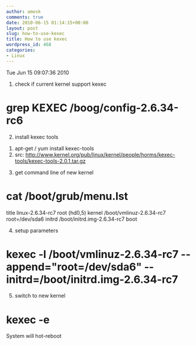 ```yaml
---
author: amosk
comments: true
date: 2010-06-15 01:14:15+00:00
layout: post
slug: how-to-use-kexec
title: How to use kexec
wordpress_id: 468
categories:
- Linux
---
```


Tue Jun 15 09:07:36 2010

1. check if current kernel support kexec
# grep KEXEC /boog/config-2.6.34-rc6

2. install kexec tools
1) apt-get / yum install kexec-tools
2) src: http://www.kernel.org/pub/linux/kernel/people/horms/kexec-tools/kexec-tools-2.0.1.tar.gz

3. get command line of new kernel
# cat /boot/grub/menu.lst
title linux-2.6.34-rc7
root (hd0,5)
kernel /boot/vmlinuz-2.6.34-rc7 root=/dev/sda6
initrd /boot/initrd.img-2.6.34-rc7
boot

4. setup parameters
# kexec -l /boot/vmlinuz-2.6.34-rc7 --append="root=/dev/sda6" --initrd=/boot/initrd.img-2.6.34-rc7

5. switch to new kernel
# kexec -e
System will hot-reboot
